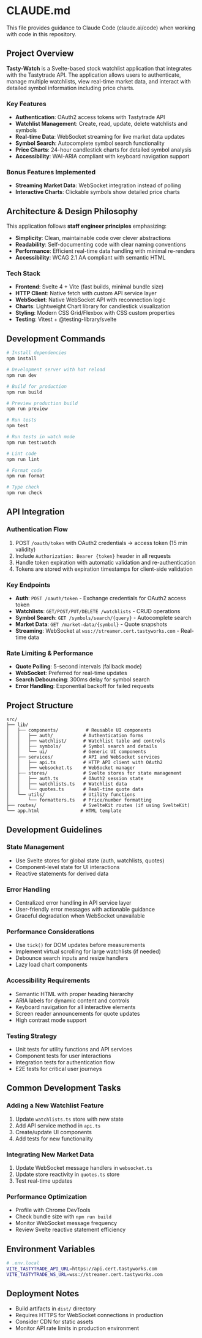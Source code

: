 # CLAUDE.md

This file provides guidance to Claude Code (claude.ai/code) when working with code in this repository.

## Project Overview

**Tasty-Watch** is a Svelte-based stock watchlist application that integrates with the Tastytrade API. The application allows users to authenticate, manage multiple watchlists, view real-time market data, and interact with detailed symbol information including price charts.

### Key Features
- **Authentication**: OAuth2 access tokens with Tastytrade API
- **Watchlist Management**: Create, read, update, delete watchlists and symbols
- **Real-time Data**: WebSocket streaming for live market data updates
- **Symbol Search**: Autocomplete symbol search functionality  
- **Price Charts**: 24-hour candlestick charts for detailed symbol analysis
- **Accessibility**: WAI-ARIA compliant with keyboard navigation support

### Bonus Features Implemented
- **Streaming Market Data**: WebSocket integration instead of polling
- **Interactive Charts**: Clickable symbols show detailed price charts

## Architecture & Design Philosophy

This application follows **staff engineer principles** emphasizing:
- **Simplicity**: Clean, maintainable code over clever abstractions
- **Readability**: Self-documenting code with clear naming conventions
- **Performance**: Efficient real-time data handling with minimal re-renders
- **Accessibility**: WCAG 2.1 AA compliant with semantic HTML

### Tech Stack
- **Frontend**: Svelte 4 + Vite (fast builds, minimal bundle size)
- **HTTP Client**: Native fetch with custom API service layer
- **WebSocket**: Native WebSocket API with reconnection logic
- **Charts**: Lightweight Chart library for candlestick visualization
- **Styling**: Modern CSS Grid/Flexbox with CSS custom properties
- **Testing**: Vitest + @testing-library/svelte

## Development Commands

```bash
# Install dependencies
npm install

# Development server with hot reload
npm run dev

# Build for production
npm run build

# Preview production build
npm run preview

# Run tests
npm test

# Run tests in watch mode
npm run test:watch

# Lint code
npm run lint

# Format code
npm run format

# Type check
npm run check
```

## API Integration

### Authentication Flow
1. POST `/oauth/token` with OAuth2 credentials → access token (15 min validity)
2. Include `Authorization: Bearer {token}` header in all requests
3. Handle token expiration with automatic validation and re-authentication
4. Tokens are stored with expiration timestamps for client-side validation

### Key Endpoints
- **Auth**: `POST /oauth/token` - Exchange credentials for OAuth2 access token
- **Watchlists**: `GET/POST/PUT/DELETE /watchlists` - CRUD operations
- **Symbol Search**: `GET /symbols/search/{query}` - Autocomplete search
- **Market Data**: `GET /market-data/{symbol}` - Quote snapshots
- **Streaming**: WebSocket at `wss://streamer.cert.tastyworks.com` - Real-time data

### Rate Limiting & Performance
- **Quote Polling**: 5-second intervals (fallback mode)
- **WebSocket**: Preferred for real-time updates
- **Search Debouncing**: 300ms delay for symbol search
- **Error Handling**: Exponential backoff for failed requests

## Project Structure

```
src/
├── lib/
│   ├── components/          # Reusable UI components
│   │   ├── auth/           # Authentication forms
│   │   ├── watchlist/      # Watchlist table and controls
│   │   ├── symbols/        # Symbol search and details
│   │   └── ui/             # Generic UI components
│   ├── services/           # API and WebSocket services
│   │   ├── api.ts          # HTTP API client with OAuth2
│   │   ├── websocket.ts    # WebSocket manager
│   ├── stores/             # Svelte stores for state management
│   │   ├── auth.ts         # OAuth2 session state
│   │   ├── watchlists.ts   # Watchlist data
│   │   └── quotes.ts       # Real-time quote data
│   └── utils/              # Utility functions
│       └── formatters.ts   # Price/number formatting
├── routes/                 # SvelteKit routes (if using SvelteKit)
└── app.html               # HTML template
```

## Development Guidelines

### State Management
- Use Svelte stores for global state (auth, watchlists, quotes)
- Component-level state for UI interactions
- Reactive statements for derived data

### Error Handling
- Centralized error handling in API service layer
- User-friendly error messages with actionable guidance
- Graceful degradation when WebSocket unavailable

### Performance Considerations
- Use `tick()` for DOM updates before measurements
- Implement virtual scrolling for large watchlists (if needed)
- Debounce search inputs and resize handlers
- Lazy load chart components

### Accessibility Requirements
- Semantic HTML with proper heading hierarchy
- ARIA labels for dynamic content and controls
- Keyboard navigation for all interactive elements
- Screen reader announcements for quote updates
- High contrast mode support

### Testing Strategy
- Unit tests for utility functions and API services
- Component tests for user interactions
- Integration tests for authentication flow
- E2E tests for critical user journeys

## Common Development Tasks

### Adding a New Watchlist Feature
1. Update `watchlists.ts` store with new state
2. Add API service method in `api.ts`
3. Create/update UI components
4. Add tests for new functionality

### Integrating New Market Data
1. Update WebSocket message handlers in `websocket.ts`
2. Update store reactivity in `quotes.ts` store
4. Test real-time updates

### Performance Optimization
- Profile with Chrome DevTools
- Check bundle size with `npm run build`
- Monitor WebSocket message frequency
- Review Svelte reactive statement efficiency

## Environment Variables

```bash
# .env.local
VITE_TASTYTRADE_API_URL=https://api.cert.tastyworks.com
VITE_TASTYTRADE_WS_URL=wss://streamer.cert.tastyworks.com
```

## Deployment Notes

- Build artifacts in `dist/` directory
- Requires HTTPS for WebSocket connections in production
- Consider CDN for static assets
- Monitor API rate limits in production environment